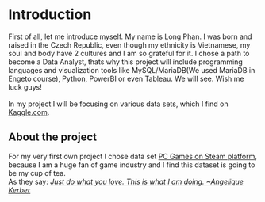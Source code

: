<h1>Introduction</h1>
<p>First of all, let me introduce myself. My name is Long Phan. I was born and raised in the Czech Republic, even though my ethnicity is Vietnamese, my soul and body have 2 cultures and I am so grateful for it. I chose a path to become a Data Analyst, thats why this project will include programming languages and visualization tools like MySQL/MariaDB(We used MariaDB in Engeto course), Python, PowerBI or even Tableau. We will see. Wish me luck guys!
<br>
<br>
In my project I will be focusing on various data sets, which I find on <a href = "https://www.kaggle.com/datasets"> Kaggle.com</a>.</p>

<h2>About the project</h2>
<p>For my very first own project I chose data set <a href = "https://www.kaggle.com/datasets/rahuldabholkar/steam-pc-games">PC Games on Steam platform</a>, because I am a huge fan of game industry and I find this dataset is going to be my cup of tea. 
<br>
As they say: <a href = "https://www.brainyquote.com/quotes/angelique_kerber_849003?src=t_do_what_you_love"><i>Just do what you love. This is what I am doing. ~Angelique Kerber</i></a></p>

